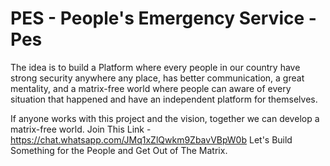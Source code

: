 # PES - People's Emergency Service - Pes 
The idea is to build a Platform where every people in our country have strong security anywhere any place, has better communication, a great mentality, and a matrix-free world where people can aware of every situation that happened and have an independent platform for themselves.

If anyone works with this project and the vision, together we can develop a matrix-free world. 
Join This Link - https://chat.whatsapp.com/JMq1xZlQwkm9ZbavVBpW0b
Let's Build Something for the People and Get Out of The Matrix.

